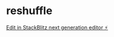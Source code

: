 # reshuffle

[Edit in StackBlitz next generation editor ⚡️](https://stackblitz.com/~/github.com/Sayan007/reshuffle)